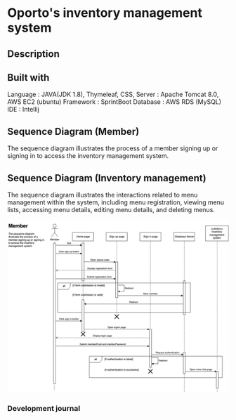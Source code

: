 # Oporto's inventory management system
## Description
## Built with
Language : JAVA(JDK 1.8), Thymeleaf, CSS, 
Server : Apache Tomcat 8.0, AWS EC2 (ubuntu)
Framework : SprintBoot
Database : AWS RDS (MySQL)
IDE : Intellij

## Sequence Diagram (Member)
The sequence diagram illustrates the process of a member signing up or signing in to access the inventory management system.


## Sequence Diagram (Inventory management)
The sequence diagram illustrates the interactions related to menu management within the system, including menu registration, viewing menu lists, accessing menu details, editing menu details, and deleting menus.


![Sequence Diagram](sequence_diagram(Member).drawio.png)
### Development journal

